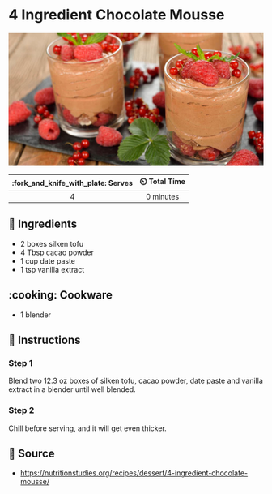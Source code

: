 # 4 Ingredient Chocolate Mousse

![4 Ingredient Chocolate Mousse](../assets/images/4-ingredient-chocolate-mousse.jpg)

| :fork_and_knife_with_plate: Serves | :timer_clock: Total Time |
|:----------------------------------:|:-----------------------: |
| 4 | 0 minutes |

## :salt: Ingredients

- 2 boxes silken tofu
- 4 Tbsp cacao powder
- 1 cup date paste
- 1 tsp vanilla extract

## :cooking: Cookware

- 1 blender

## :pencil: Instructions

### Step 1

Blend two 12.3 oz boxes of silken tofu, cacao powder, date paste and vanilla extract in a blender until well blended.

### Step 2

Chill before serving, and it will get even thicker.

## :link: Source

- <https://nutritionstudies.org/recipes/dessert/4-ingredient-chocolate-mousse/>
